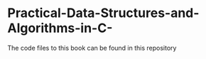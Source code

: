 # Practical-Data-Structures-and-Algorithms-in-C-
The code files to this book can be found in this repository

